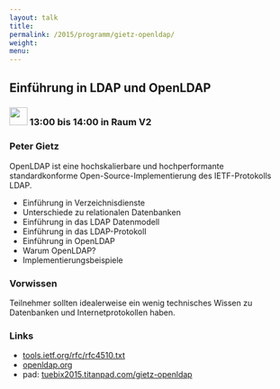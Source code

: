 ```yaml
---
layout: talk
title:
permalink: /2015/programm/gietz-openldap/
weight: 
menu:
---
```


## Einführung&nbsp;in&nbsp;LDAP&nbsp;und&nbsp;OpenLDAP

### <img height = "32" src="../../images/talk.svg"> 13:00 bis 14:00 in Raum V2

### Peter&nbsp;Gietz

OpenLDAP ist eine hochskalierbare und hochperformante standardkonforme Open-Source-Implementierung des IETF-Protokolls LDAP.

- Einführung in Verzeichnisdienste
- Unterschiede zu relationalen Datenbanken
- Einführung in das LDAP Datenmodell
- Einführung in das LDAP-Protokoll
- Einführung in OpenLDAP
- Warum OpenLDAP?
- Implementierungsbeispiele

### Vorwissen

Teilnehmer sollten idealerweise ein wenig technisches Wissen zu Datenbanken und Internetprotokollen haben.

### Links

- <a href="https://tools.ietf.org/rfc/rfc4510.txt" target="_blank">tools.ietf.org/rfc/rfc4510.txt</a>
- <a href="http://www.openldap.org" target="_blank">openldap.org</a>
- pad: <a href="https://tuebix2015.titanpad.com/gietz-openldap" target="_blank">tuebix2015.titanpad.com/gietz-openldap</a>
